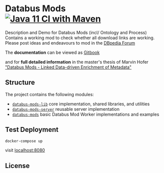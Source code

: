# Databus Mods [![Java 11 CI with Maven](https://github.com/dbpedia/databus-mods/actions/workflows/maven-java-11.yml/badge.svg)](https://github.com/dbpedia/databus-mods/actions/workflows/maven-java-11.yml)
Description and Demo for Databus Mods (incl/ Ontology and Process)
Contains a working mod to check whether all download links are working.
Please post ideas and endeavours to mod in the [DBpedia Forum](https://forum.dbpedia.org) 

The **documentation** can be viewed as [Gitbook](https://dbpedia.gitbook.io/databus/v/mods/overview/readme)

and for **full detailed information** in the master's thesis of Marvin Hofer ["Databus Mods - Linked Data-driven Enrichment of Metadata"](https://svn.aksw.org/papers/2021/databus-mods-thesis/public.pdf)

## Structure

The project contains the following modules:
* [`databus-mods-lib`](databus-mods-lib) core implementation, shared libraries, and utilities
* [`databus-mods-server`](databus-mods-server) reusable server implementation
* [`databus-mods`](databus-mods) basic Databus Mod Worker implementations and examples

## Test Deployment
```bash
docker-compose up
```
visit [localhost:8080](localhost:8080)

## License
